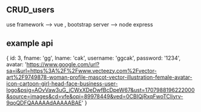 ## CRUD_users

use framework --> vue , bootstrap
server --> node express


## example api
{
    id: 3,
    fname: 'gg',
    lname: 'cak',
    username: 'ggcak',
    password: '1234',
    avatar: 'https://www.google.com/url?sa=i&url=https%3A%2F%2Fwww.vecteezy.com%2Fvector-art%2F9749878-woman-profile-mascot-vector-illustration-female-avatar-icon-cartoon-girl-head-face-business-user-logo&psig=AOvVaw3uG_jCWxXDeDwfBcDpeW67&ust=1707988196222000&source=images&cd=vfe&opi=89978449&ved=0CBIQjRxqFwoTCIiyrv-9qoQDFQAAAAAdAAAAABAE'
}